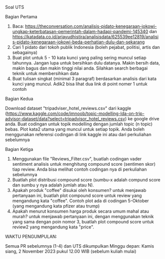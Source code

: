 Soal UTS

Bagian Pertama
1. Baca: https://theconversation.com/analisis-pidato-kenegaraan-jokowi-ungkap-keterbatasan-pemerintah-dalam-hadapi-pandemi-145340 dan https://katadata.co.id/ariayudhistira/analisisdata/625539ee12819/analisis-pidato-kenegaraan-jokowi-beda-perhatian-dulu-dan-sekarang 
2. Cari 1 pidato dari tokoh publik Indonesia (boleh pejabat, politisi, artis dan sebagainya)
3. Buat plot untuk 5 - 10 kata kunci yang paling sering muncul setiap tahunnya. Jangan lupa untuk bersihkan dulu datanya. Makin bersih data, makin bagus dan makin tinggi nilai anda. Silahkan search berbagai teknik untuk membersihkan data
4. Buat tulisan singkat (minimal 3 paragraf) berdasarkan analisis dari kata kunci yang muncul. Adik2 bisa lihat dua link di point nomer 1 untuk contoh

Bagian Kedua

Download dataset "tripadviser_hotel_reviews.csv" dari kaggle (https://www.kaggle.com/code/imnoob/topic-modelling-lda-on-trip-advisor-dataset/data?select=tripadvisor_hotel_reviews.csv) ke google drive anda. Buat codingan untuk topik modelling dengan jumlah topic (n topic) bebas. Plot kata2 utama yang muncul untuk setiap topik. Anda boleh menggunakan referensi codingan di link kaggle ini atau dari perkuliahan sebelumnya

Bagian Ketiga

1. Menggunakan file "Reviews_Filter.csv", buatlah codingan vader sentiment analisis untuk menghitung compound score (sentimen skor) tiap review. Anda bisa melihat contoh codingan nya di perkuliahan sebelumnya
2. Buatlah plot distribusi compound score (sumbu-x adalah compund score dan sumbu y nya adalah jumlah atau N). 
3. Apakah produk "coffee" disukai oleh konsumen? untuk menjawab pertanyaan ini, buatlah plot compound score untuk review yang mengandung kata "coffee". Contoh plot ada di codingan  5-Oktober (yang mengandung kata pfizer atau trump)
4. Apakah menurut konsumen harga produk secara umum mahal atau murah? untuk menjawab pertanyaan ini, dengan menggunakan teknik yang sama dengan poin nomor 3, buatlah plot compound score untuk review2 yang mengandung kata "price". 

WAKTU PENGUMPULAN:

Semua PR sebelumnya (1-4) dan UTS dikumpulkan Minggu depan: Kamis siang, 2 November 2023 pukul 12.00 WIB (sebelum kuliah mulai)

